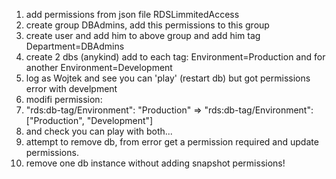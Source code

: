 1) add permissions from json file RDSLimmitedAccess
2) create group DBAdmins, add this permissions to this group
3) create user and add him to above group and add him tag Department=DBAdmins
4) create 2 dbs (anykind) add to each tag: Environment=Production and for another Environment=Development
5) log as Wojtek and see you can 'play' (restart db) but got permissions error with develpment
6) modifi permission:
7) "rds:db-tag/Environment": "Production" => "rds:db-tag/Environment": ["Production", "Development"]
8) and check you can play with both...
9) attempt to remove db, from error get a permission required and update permissions.
10) remove one db instance without adding snapshot permissions!